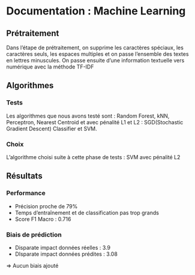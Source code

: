 # Documentation : Machine Learning

## Prétraitement

Dans l’étape de prétraitement, on supprime les caractères spéciaux, les caractères seuls, les
espaces multiples et on passe l’ensemble des textes en lettres minuscules.
On passe ensuite d’une information textuelle vers numérique avec la méthode TF-IDF

## Algorithmes

### Tests

Les algorithmes que nous avons testé sont : Random Forest, kNN, Perceptron​, Nearest Centroid et
avec pénalité L1 et L2 : SGD(​Stochastic Gradient Descent​) Classifier et SVM.

### Choix

L’algorithme choisi suite à cette phase de tests : SVM avec pénalité L2

## Résultats

### Performance

- Précision proche de 79%
- Temps d’entraînement et de classification pas trop grands
- Score F1 Macro : 0.716

### Biais de prédiction

- Disparate impact données réelles : 3.9
- DIsparate impact données prédites : 3.08

=> Aucun biais ajouté

